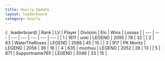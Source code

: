 ```yaml
---
title: Hourly Update
layout: leaderboard
category: hourly
---
```


{: .leaderboard}
| Rank | LV | Player | Division | Elo | Wins | Losses |
| --- | --- | --- | --- | --- | --- | --- |
| <span data-change="0">1</span> | 1611 | <span title="ID: 692745">unki</span> | LEGEND | <span data-change="0">2095</span> | <span data-change="0">78</span> | <span data-change="0">32</span> |
| <span data-change="0">2</span> | 83 | <span title="ID: 773086">WaterTheRoses</span> | LEGEND | <span data-change="5">2086</span> | <span data-change="1">45</span> | <span data-change="0">15</span> |
| <span data-change="0">3</span> | 917 | <span title="ID: 427478">PK Moritz</span> | LEGEND | <span data-change="0">2056</span> | <span data-change="0">36</span> | <span data-change="0">16</span> |
| <span data-change="0">4</span> | 635 | <span title="ID: 207149">munhuu</span> | LEGEND | <span data-change="0">2052</span> | <span data-change="0">28</span> | <span data-change="0">13</span> |
| <span data-change="0">5</span> | 871 | <span title="ID: 188640">Supportname765</span> | LEGEND | <span data-change="0">2046</span> | <span data-change="0">33</span> | <span data-change="0">15</span> |